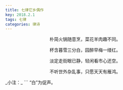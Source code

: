 ```yaml
---
title: 七律它乡偶作
key: 2018.2.1
tags: 七律
categories: 律诗
---
```


<p align="center">朴简火锅随意烹，菜花羊肉趣不同。
</p>
<p align="center">杯含暮雪三分白，园醉早梅一缕红。
</p>
<p align="center">淡定走街眼已静，轻闲看市心还空。
</p>
<p align="center">不听世外杂乱事，只愿天天有雁鸿。
</p>
_小注：_
```
“白”为促声。

```